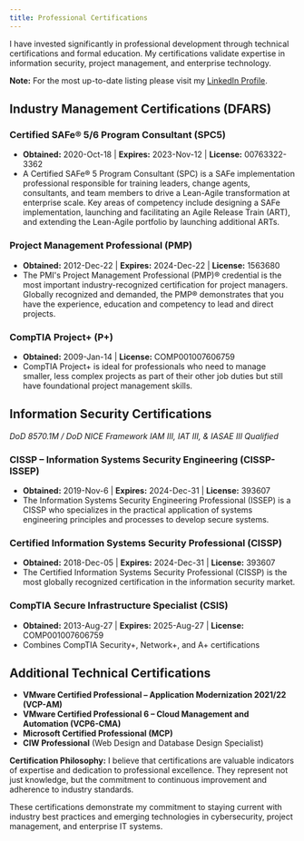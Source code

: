 ```yaml
---
title: Professional Certifications
---
```


I have invested significantly in professional development through technical certifications and formal education. My certifications validate expertise in information security, project management, and enterprise technology.

**Note:** For the most up-to-date listing please visit my [LinkedIn Profile](https://www.linkedin.com/in/clarkemoyer).

## Industry Management Certifications (DFARS)

### Certified SAFe® 5/6 Program Consultant (SPC5)
- **Obtained:** 2020-Oct-18 | **Expires:** 2023-Nov-12 | **License:** 00763322-3362
- A Certified SAFe® 5 Program Consultant (SPC) is a SAFe implementation professional responsible for training leaders, change agents, consultants, and team members to drive a Lean-Agile transformation at enterprise scale. Key areas of competency include designing a SAFe implementation, launching and facilitating an Agile Release Train (ART), and extending the Lean-Agile portfolio by launching additional ARTs.

### Project Management Professional (PMP)
- **Obtained:** 2012-Dec-22 | **Expires:** 2024-Dec-22 | **License:** 1563680
- The PMI's Project Management Professional (PMP)® credential is the most important industry-recognized certification for project managers. Globally recognized and demanded, the PMP® demonstrates that you have the experience, education and competency to lead and direct projects.

### CompTIA Project+ (P+)
- **Obtained:** 2009-Jan-14 | **License:** COMP001007606759
- CompTIA Project+ is ideal for professionals who need to manage smaller, less complex projects as part of their other job duties but still have foundational project management skills.

## Information Security Certifications
*DoD 8570.1M / DoD NICE Framework IAM III, IAT III, & IASAE III Qualified*

### CISSP – Information Systems Security Engineering (CISSP-ISSEP)
- **Obtained:** 2019-Nov-6 | **Expires:** 2024-Dec-31 | **License:** 393607
- The Information Systems Security Engineering Professional (ISSEP) is a CISSP who specializes in the practical application of systems engineering principles and processes to develop secure systems.

### Certified Information Systems Security Professional (CISSP)
- **Obtained:** 2018-Dec-05 | **Expires:** 2024-Dec-31 | **License:** 393607
- The Certified Information Systems Security Professional (CISSP) is the most globally recognized certification in the information security market.

### CompTIA Secure Infrastructure Specialist (CSIS)
- **Obtained:** 2013-Aug-27 | **Expires:** 2025-Aug-27 | **License:** COMP001007606759
- Combines CompTIA Security+, Network+, and A+ certifications

## Additional Technical Certifications

- **VMware Certified Professional – Application Modernization 2021/22 (VCP-AM)**
- **VMware Certified Professional 6 – Cloud Management and Automation (VCP6-CMA)**
- **Microsoft Certified Professional (MCP)**
- **CIW Professional** (Web Design and Database Design Specialist)

**Certification Philosophy:**
I believe that certifications are valuable indicators of expertise and dedication to professional excellence. They represent not just knowledge, but the commitment to continuous improvement and adherence to industry standards.

These certifications demonstrate my commitment to staying current with industry best practices and emerging technologies in cybersecurity, project management, and enterprise IT systems.
